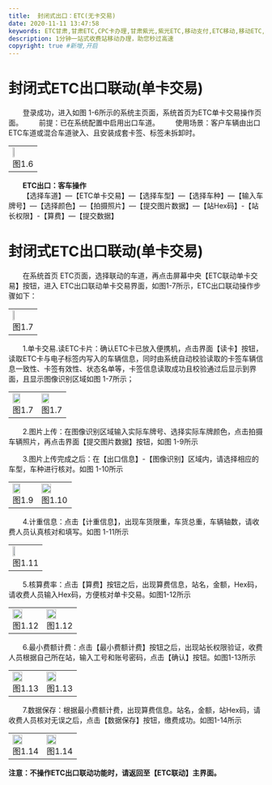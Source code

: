 ```yaml
---
title:  封闭式出口：ETC(无卡交易)
date: 2020-11-11 13:47:58
keywords: ETC甘肃,甘肃ETC,CPC卡办理,甘肃紫光,紫光ETC,移动支付,ETC移动,移动ETC,ETC办理，ETC手持终端,甘肃ETC办理,甘肃ETC发行,移动发行终端,手持便携式收费系统
description: 1分钟一站式收费站移动办理，助您秒过高速
copyright: true #新增,开启
---
```


# 封闭式ETC出口联动(单卡交易)
&emsp;&emsp;登录成功，进入如图 1-6所示的系统主页面，系统首页为ETC单卡交易操作页面。
&emsp;&emsp;前提：已在系统配置中启用出口车道。
&emsp;&emsp;使用场景：客户车辆由出口ETC车道或混合车道驶入、且安装成套卡签、标签未拆卸时。
<table>
  <td><img src="/pub-images/EnclosedetcNoCardTransactions1.png"  width="30%" /><div style="text-align:center;">图1.6</div></td>
   </table>
<div style="font-weight:bold;">&emsp;&emsp;ETC出口：客车操作</div>
&emsp;&emsp;【选择车道】—【ETC单卡交易】—【选择车型】—【选择车种】—【输入车牌号】—【选择颜色】—【拍摄照片】—【提交图片数据】—【站Hex码】-【站长权限】-【算费】—【提交数据】

# 封闭式ETC出口联动(单卡交易)
&emsp;&emsp;在系统首页 ETC页面，选择联动的车道，再点击屏幕中央【ETC联动单卡交易】按钮，进入 ETC出口联动单卡交易界面，如图1-7所示，ETC出口联动操作步骤如下：

 <table>
   <td><img src="/pub-images/EnclosedetcNoCardTransactions1.png"  width="30%" /><div style="text-align:center;">图1.7</div></td>
    </table>
&emsp;&emsp;1.单卡交易.读ETC卡片：确认ETC卡已放入便携机，点击界面【读卡】按钮，读取ETC卡与电子标签内写入的车辆信息，同时由系统自动校验读取的卡签车辆信息一致性、卡签有效性、状态名单等，卡签信息读取成功且校验通过后显示到界面，且显示图像识别区域如图 1-7所示；
 <table>
 <td><img src="/pub-images/EnclosedetcNoCardTransactions2.png"  width="60%" /><div style="text-align:center;">图1.7</div></td>
 <td><img src="/pub-images/EnclosedetcNoCardTransactions3.png"  width="60%" /><div style="text-align:center;">图1.7</div></td>
       </table>
&emsp;&emsp;2.图片上传：在图像识别区域输入实际车牌号、选择实际车牌颜色，点击拍摄车辆照片，再点击界面【提交图片数据】按钮，如图 1-9所示

&emsp;&emsp;3.图片上传完成之后：在【出口信息】-【图像识别】区域内，请选择相应的车型，车种进行核对。如图 1-10所示
<table>
  <td><img src="/pub-images/EnclosedetcNoCardTransactions4.png"  width="60%" /><div style="text-align:center;">图1.9</div></td>
  <td><img src="/pub-images/EnclosedetcNoCardTransactions5.png"  width="60%" /><div style="text-align:center;">图1.10</div></td>
   </table>
&emsp;&emsp;4.计重信息：点击【计重信息】，出现车货限重，车货总重，车辆轴数，请收费人员认真核对和填写。如图 1-11所示

<table>
  <td><img src="/pub-images/EnclosedetcNoCardTransactions6.png"  width="30%" /><div style="text-align:center;">图1.11</div></td>
  
   </table>
&emsp;&emsp;5.核算费率：点击【算费】按钮之后，出现算费信息，站名，金额，Hex码，请收费人员输入Hex码，方便核对单卡交易。如图1-12所示

<table>
    <td><img src="/pub-images/EnclosedetcNoCardTransactions7.png"  width="60%" /><div style="text-align:center;">图1.12</div></td>
    <td><img src="/pub-images/EnclosedetcNoCardTransactions8.png"  width="60%" /><div style="text-align:center;">图1.12</div></td>
        </table>
    </table>
&emsp;&emsp;6.最小费额计费：点击【最小费额计费】按钮之后，出现站长权限验证，收费人员根据自己所在站，输入工号和账号密码，点击【确认】按钮。如图1-13所示

<table>
    <td><img src="/pub-images/EnclosedetcNoCardTransactions9.png"  width="60%" /><div style="text-align:center;">图1.13</div></td>
    <td><img src="/pub-images/EnclosedetcNoCardTransactions10.png"  width="60%" /><div style="text-align:center;">图1.13</div></td>
    </table>
    
&emsp;&emsp;7.数据保存：根据最小费额计费，出现算费信息。站名，金额，站Hex码，请收费人员核对无误之后，点击【数据保存】按钮，缴费成功。如图1-14所示

<table>
    <td><img src="/pub-images/EnclosedetcNoCardTransactions11.png"  width="60%" /><div style="text-align:center;">图1.14</div></td>
    <td><img src="/pub-images/EnclosedetcNoCardTransactions12.png"  width="60%" /><div style="text-align:center;">图1.14</div></td>
    </table>
   
<div style="font-weight:bold;">注意：不操作ETC出口联动功能时，请返回至【ETC联动】主界面。</div>